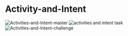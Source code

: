 # Activity-and-Intent

![Activities-and-Intent-master](https://user-images.githubusercontent.com/81616443/145699694-6d404457-9d13-478f-9711-1f29726dffbe.gif)
![activities and intent task](https://user-images.githubusercontent.com/81616443/145699695-be97847d-3350-48c1-b609-e0e907412907.gif)
![Activities-and-Intent-challenge](https://user-images.githubusercontent.com/81616443/145699698-e7d1a600-af87-434d-a517-bf89b7736540.gif)

